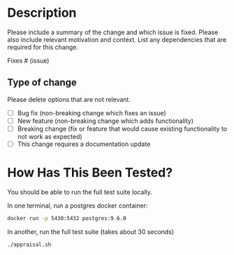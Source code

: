 # Description

Please include a summary of the change and which issue is fixed. Please also include relevant
motivation and context. List any dependencies that are required for this change.

Fixes # (issue)

## Type of change

Please delete options that are not relevant.

- [ ] Bug fix (non-breaking change which fixes an issue)
- [ ] New feature (non-breaking change which adds functionality)
- [ ] Breaking change (fix or feature that would cause existing functionality to not work as expected)
- [ ] This change requires a documentation update

# How Has This Been Tested?

You should be able to run the full test suite locally.

In one terminal, run a postgres docker container:

```bash
docker run -p 5430:5432 postgres:9.6.0
```

In another, run the full test suite (takes about 30 seconds)

```bash
./appraisal.sh
```
